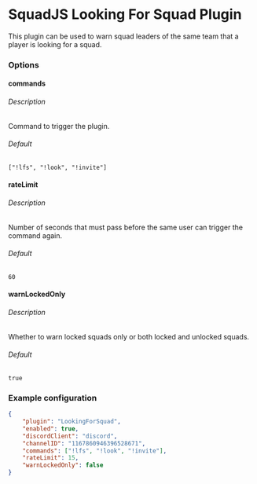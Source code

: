 # SquadJS Looking For Squad Plugin
This plugin can be used to warn squad leaders of the same team that a player is looking for a squad.

### Options
#### commands
###### Description
Command to trigger the plugin.
###### Default
```
["!lfs", "!look", "!invite"]
```
#### rateLimit
###### Description
Number of seconds that must pass before the same user can trigger the command again.
###### Default
```
60
```
#### warnLockedOnly
###### Description
Whether to warn locked squads only or both locked and unlocked squads.
###### Default
```
true
```

### Example configuration
```json
{
    "plugin": "LookingForSquad",
    "enabled": true,
    "discordClient": "discord",
    "channelID": "1167860946396528671",
    "commands": ["!lfs", "!look", "!invite"],
    "rateLimit": 15,
    "warnLockedOnly": false
}
```
